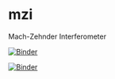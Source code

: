 # mzi
Mach-Zehnder Interferometer

[![Binder](https://mybinder.org/badge_logo.svg)](https://mybinder.org/v2/gh/saurabh-shringarpure/mzi/master?filepath=MZI.ipynb)

[![Binder](https://mybinder.org/badge_logo.svg)](https://mybinder.org/v2/gh/saurabh-shringarpure/mzi/master)
